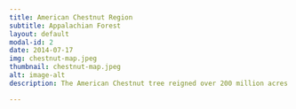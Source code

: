 ```yaml
---
title: American Chestnut Region
subtitle: Appalachian Forest
layout: default
modal-id: 2
date: 2014-07-17
img: chestnut-map.jpeg
thumbnail: chestnut-map.jpeg
alt: image-alt
description: The American Chestnut tree reigned over 200 million acres of eastern woodlands from Maine to Florida, and from the Piedmont plateau in the Carolinas west to the Ohio Valley, until succumbing to a lethal fungus infestation, known as the chestnut blight, during the first half of the 20th century. An estimated 4 billion American chestnuts, up to 1/4 of the hardwood tree population, grew within this range. It is our hope to restore the American Chestnut tree to its former glory.

---
```

